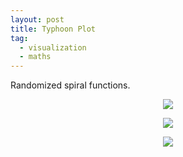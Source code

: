 ```yaml
---
layout: post
title: Typhoon Plot
tag:
  - visualization
  - maths
---
```


Randomized spiral functions.

<p align="center">
  <img src="https://shawenyao.github.io/R/output/typhoon/typhoon.svg" />
</p>

<p align="center">
  <img src="https://shawenyao.github.io/R/output/typhoon/typhoon2.png" />
</p>

<p align="center">
  <img src="https://shawenyao.github.io/R/output/typhoon/typhoon3.png" />
</p>
